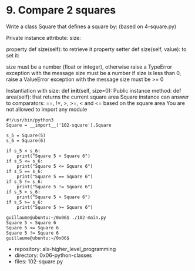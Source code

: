 # 9. Compare 2 squares



Write a class Square that defines a square by: (based on 4-square.py)

Private instance attribute: size:


property def size(self): to retrieve it
property setter def size(self, value): to set it:


size must be a number (float or integer), otherwise raise a TypeError exception with the message size must be a number
if size is less than 0, raise a ValueError exception with the message size must be >= 0


Instantiation with size: def __init__(self, size=0):
Public instance method: def area(self): that returns the current square area
Square instance can answer to comparators: ==, !=, >, >=, < and <= based on the square area
You are not allowed to import any module

```guillaume@ubuntu:~/0x06$ cat 102-main.py
#!/usr/bin/python3
Square = __import__('102-square').Square

s_5 = Square(5)
s_6 = Square(6)

if s_5 < s_6:
    print("Square 5 < Square 6")
if s_5 <= s_6:
    print("Square 5 <= Square 6")
if s_5 == s_6:
    print("Square 5 == Square 6")
if s_5 != s_6:
    print("Square 5 != Square 6")
if s_5 > s_6:
    print("Square 5 > Square 6")
if s_5 >= s_6:
    print("Square 5 >= Square 6")

guillaume@ubuntu:~/0x06$ ./102-main.py
Square 5 < Square 6
Square 5 <= Square 6
Square 5 != Square 6
guillaume@ubuntu:~/0x06$ 
```


 - repository: alx-higher_level_programming
 - directory: 0x06-python-classes
 - files: 102-square.py
